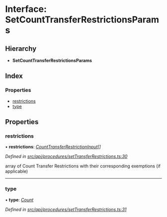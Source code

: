 # Interface: SetCountTransferRestrictionsParams

## Hierarchy

* **SetCountTransferRestrictionsParams**

## Index

### Properties

* [restrictions](setcounttransferrestrictionsparams.md#restrictions)
* [type](setcounttransferrestrictionsparams.md#type)

## Properties

###  restrictions

• **restrictions**: *[CountTransferRestrictionInput](counttransferrestrictioninput.md)[]*

*Defined in [src/api/procedures/setTransferRestrictions.ts:30](https://github.com/PolymathNetwork/polymesh-sdk/blob/4f2fd432/src/api/procedures/setTransferRestrictions.ts#L30)*

array of Count Transfer Restrictions with their corresponding exemptions (if applicable)

___

###  type

• **type**: *[Count](../enums/transferrestrictiontype.md#count)*

*Defined in [src/api/procedures/setTransferRestrictions.ts:31](https://github.com/PolymathNetwork/polymesh-sdk/blob/4f2fd432/src/api/procedures/setTransferRestrictions.ts#L31)*
